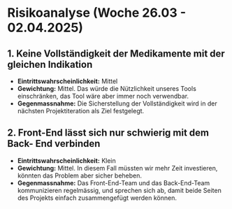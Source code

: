 # Risikoanalyse (Woche 26.03 - 02.04.2025)

## 1. Keine Vollständigkeit der Medikamente mit der gleichen Indikation
- **Eintrittswahrscheinlichkeit:** Mittel
- **Gewichtung:** Mittel. Das würde die Nützlichkeit unseres Tools einschränken, das Tool wäre aber immer noch verwendbar.
- **Gegenmassnahme:** Die Sicherstellung der Vollständigkeit wird in der nächsten Projektiteration als Ziel festgelegt.


## 2. Front-End lässt sich nur schwierig mit dem Back- End verbinden
- **Eintrittswahrscheinlichkeit:** Klein
- **Gewichtung:** Mittel. In diesem Fall müssten wir mehr Zeit investieren, könnten das Problem aber sicher beheben.
- **Gegenmassnahme:** Das Front-End-Team und das Back-End-Team kommunizieren regelmässig, und sprechen sich ab, damit beide Seiten des Projekts einfach zusammengefügt werden können.
